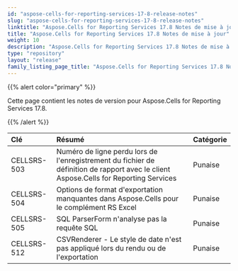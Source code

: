 ```yaml
---
id: "aspose-cells-for-reporting-services-17-8-release-notes"
slug: "aspose-cells-for-reporting-services-17-8-release-notes"
linktitle: "Aspose.Cells for Reporting Services 17.8 Notes de mise à jour"
title: "Aspose.Cells for Reporting Services 17.8 Notes de mise à jour"
weight: 10
description: "Aspose.Cells for Reporting Services 17.8 Notes de mise à jour – the latest updates and fixes."
type: "repository"
layout: "release"
family_listing_page_title: "Aspose.Cells for Reporting Services 17.8 Notes de mise à jour"
---
```

{{% alert color="primary" %}} 

Cette page contient les notes de version pour Aspose.Cells for Reporting Services 17.8.

{{% /alert %}} 

|**Clé**|**Résumé**|**Catégorie**|
|:- |:- |:- |
|CELLSRS-503|Numéro de ligne perdu lors de l'enregistrement du fichier de définition de rapport avec le client Aspose.Cells for Reporting Services|Punaise|
|CELLSRS-504|Options de format d'exportation manquantes dans Aspose.Cells pour le complément RS Excel|Punaise|
|CELLSRS-505|SQL ParserForm n'analyse pas la requête SQL|Punaise|
|CELLSRS-512|CSVRenderer - Le style de date n'est pas appliqué lors du rendu ou de l'exportation|Punaise|

